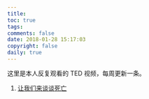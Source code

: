 ```yaml
---
title: 
toc: true
tags: 
comments: false
date: 2018-01-28 15:17:03
copyright: false
daily: true
---
```


这里是本人反复观看的 TED 视频，每周更新一条。

1. [让我们来谈谈死亡](https://open.163.com/movie/2014/2/F/H/M9HHGGVUV_M9HMNDCFH.html) 

